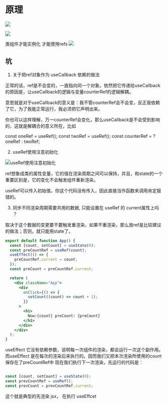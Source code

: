 # 原理

![](https://tva1.sinaimg.cn/large/007S8ZIlgy1geozbrcitqj30q60ffaan.jpg)

![](https://tva1.sinaimg.cn/large/007S8ZIlgy1geozbrcitqj30q60ffaan.jpg)


类组件才能实例化
才能使用refs
![](https://tva1.sinaimg.cn/large/007S8ZIlgy1geozrwvw9kj30kj05agmf.jpg)

## 坑

1. 关于把ref对象作为 useCallback 依赖的做法

正常的话，ref是不会变的，一直指向同一个对象。依然把它传递给useCallback的原因是，让useCallback的逻辑与变量counterRef的逻辑解耦。

意思就是对于useCallback的意义是：我不管counterRef会不会变，反正我依赖了它，为了我能正常运行，我必须把它声明出来。

你也可以这样理解，万一counterRef会变化，那么useCallback是不会受到影响的，这就是解耦合的意义所在，比如

const oneRef = useRef();
const twoRef = useRef();
const counterRef = <somecondition> ? oneRef : twoRef;

2. useRef使用注意初始化

![useRef使用注意初始化](https://tva1.sinaimg.cn/large/007S8ZIlgy1gezql8pc2uj30f208u748.jpg)

ref想象成类的属性变量，它的值在渲染周期之间可以保持，并且，和state的一个重要区别是，它的变化不会触发组件重新渲染。

useRef可以传入初始值，你这个代码没有传入，因此直接当作函数来调用肯定报错的。

3. 同步不同渲染周期需要共用的数据, 只能设置在 useRef 的 current属性上吗 ？

取决于这个数据的变更要不要触发重渲染，如果不重渲染，那么放ref是比较建议的做法；否则，就只能用state了。

```jsx
export default function App() {
  const [count, setCount] = useState(0);
  const preCountRef = useRef(count);
  useEffect(() => {
    preCountRef.current = count;
  });
  const preCount = preCountRef.current;

  return (
    <div className="App">
      <div
        onClick={() => {
          setCount((count) => count + 1);
        }}
      >
        <h1>
          Now:{count} preCount: {preCount}
        </h1>
      </div>
    </div>
  );
}
```

useEffect 它没有依赖参数，说明每一次组件的渲染，都会运行一次这个副作用。而useEffect 是在每次的渲染后来执行的。因而我们又把本次渲染所使用的count 保存在了preCountRef中
现在我们执行下一次渲染，先运行的代码是：

```jsx

const [count, setCount] = useState(0);
const prevCountRef = useRef();
const prevCount = prevCountRef.current;
```

这个就是典型的先渲染 jsx， 在执行 useEffcet
